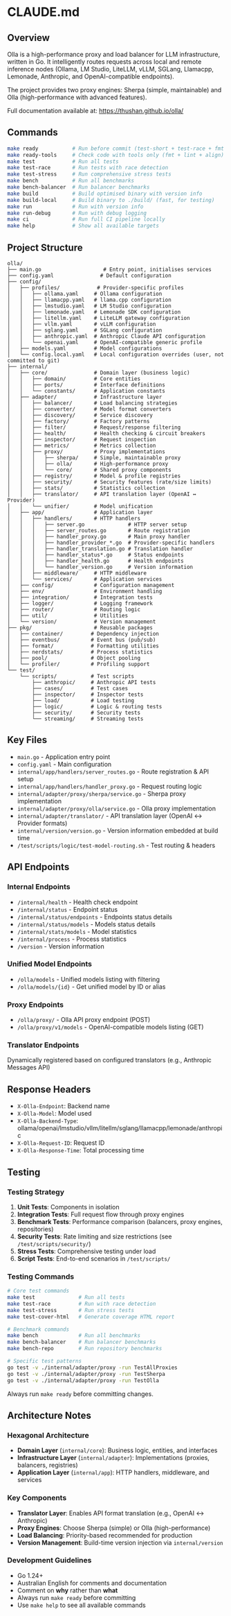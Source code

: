 # CLAUDE.md

## Overview
Olla is a high-performance proxy and load balancer for LLM infrastructure, written in Go. It intelligently routes requests across local and remote inference nodes (Ollama, LM Studio, LiteLLM, vLLM, SGLang, Llamacpp, Lemonade, Anthropic, and OpenAI-compatible endpoints).

The project provides two proxy engines: Sherpa (simple, maintainable) and Olla (high-performance with advanced features).

Full documentation available at: https://thushan.github.io/olla/

## Commands
```bash
make ready           # Run before commit (test-short + test-race + fmt + lint + align)
make ready-tools     # Check code with tools only (fmt + lint + align)
make test            # Run all tests
make test-race       # Run tests with race detection
make test-stress     # Run comprehensive stress tests
make bench           # Run all benchmarks
make bench-balancer  # Run balancer benchmarks
make build           # Build optimised binary with version info
make build-local     # Build binary to ./build/ (fast, for testing)
make run             # Run with version info
make run-debug       # Run with debug logging
make ci              # Run full CI pipeline locally
make help            # Show all available targets
```

## Project Structure
```
olla/
├── main.go                    # Entry point, initialises services
├── config.yaml               # Default configuration
├── config/
│   ├── profiles/            # Provider-specific profiles
│   │   ├── ollama.yaml     # Ollama configuration
│   │   ├── llamacpp.yaml   # llama.cpp configuration
│   │   ├── lmstudio.yaml   # LM Studio configuration
│   │   ├── lemonade.yaml   # Lemonade SDK configuration
│   │   ├── litellm.yaml    # LiteLLM gateway configuration
│   │   ├── vllm.yaml       # vLLM configuration
│   │   ├── sglang.yaml     # SGLang configuration
│   │   ├── anthropic.yaml  # Anthropic Claude API configuration
│   │   └── openai.yaml     # OpenAI-compatible generic profile
│   ├── models.yaml         # Model configurations
│   └── config.local.yaml   # Local configuration overrides (user, not committed to git)
├── internal/
│   ├── core/               # Domain layer (business logic)
│   │   ├── domain/         # Core entities
│   │   ├── ports/          # Interface definitions
│   │   └── constants/      # Application constants
│   ├── adapter/            # Infrastructure layer
│   │   ├── balancer/       # Load balancing strategies
│   │   ├── converter/      # Model format converters
│   │   ├── discovery/      # Service discovery
│   │   ├── factory/        # Factory patterns
│   │   ├── filter/         # Request/response filtering
│   │   ├── health/         # Health checking & circuit breakers
│   │   ├── inspector/      # Request inspection
│   │   ├── metrics/        # Metrics collection
│   │   ├── proxy/          # Proxy implementations
│   │   │   ├── sherpa/     # Simple, maintainable proxy
│   │   │   ├── olla/       # High-performance proxy
│   │   │   └── core/       # Shared proxy components
│   │   ├── registry/       # Model & profile registries
│   │   ├── security/       # Security features (rate/size limits)
│   │   ├── stats/          # Statistics collection
│   │   ├── translator/     # API translation layer (OpenAI ↔ Provider)
│   │   └── unifier/        # Model unification
│   ├── app/                # Application layer
│   │   ├── handlers/       # HTTP handlers
│   │   │   ├── server.go              # HTTP server setup
│   │   │   ├── server_routes.go       # Route registration
│   │   │   ├── handler_proxy.go       # Main proxy handler
│   │   │   ├── handler_provider_*.go  # Provider-specific handlers
│   │   │   ├── handler_translation.go # Translation handler
│   │   │   ├── handler_status*.go     # Status endpoints
│   │   │   ├── handler_health.go      # Health endpoints
│   │   │   └── handler_version.go     # Version information
│   │   ├── middleware/     # HTTP middleware
│   │   └── services/       # Application services
│   ├── config/             # Configuration management
│   ├── env/                # Environment handling
│   ├── integration/        # Integration tests
│   ├── logger/             # Logging framework
│   ├── router/             # Routing logic
│   ├── util/               # Utilities
│   └── version/            # Version management
├── pkg/                    # Reusable packages
│   ├── container/         # Dependency injection
│   ├── eventbus/          # Event bus (pub/sub)
│   ├── format/            # Formatting utilities
│   ├── nerdstats/         # Process statistics
│   ├── pool/              # Object pooling
│   └── profiler/          # Profiling support
└── test/
    └── scripts/           # Test scripts
        ├── anthropic/     # Anthropic API tests
        ├── cases/         # Test cases
        ├── inspector/     # Inspector tests
        ├── load/          # Load testing
        ├── logic/         # Logic & routing tests
        ├── security/      # Security tests
        └── streaming/     # Streaming tests
```

## Key Files
- `main.go` - Application entry point
- `config.yaml` - Main configuration
- `internal/app/handlers/server_routes.go` - Route registration & API setup
- `internal/app/handlers/handler_proxy.go` - Request routing logic
- `internal/adapter/proxy/sherpa/service.go` - Sherpa proxy implementation
- `internal/adapter/proxy/olla/service.go` - Olla proxy implementation
- `internal/adapter/translator/` - API translation layer (OpenAI ↔ Provider formats)
- `internal/version/version.go` - Version information embedded at build time
- `/test/scripts/logic/test-model-routing.sh` - Test routing & headers

## API Endpoints

### Internal Endpoints
- `/internal/health` - Health check endpoint
- `/internal/status` - Endpoint status
- `/internal/status/endpoints` - Endpoints status details
- `/internal/status/models` - Models status details
- `/internal/stats/models` - Model statistics
- `/internal/process` - Process statistics
- `/version` - Version information

### Unified Model Endpoints
- `/olla/models` - Unified models listing with filtering
- `/olla/models/{id}` - Get unified model by ID or alias

### Proxy Endpoints
- `/olla/proxy/` - Olla API proxy endpoint (POST)
- `/olla/proxy/v1/models` - OpenAI-compatible models listing (GET)

### Translator Endpoints
Dynamically registered based on configured translators (e.g., Anthropic Messages API)

## Response Headers
- `X-Olla-Endpoint`: Backend name
- `X-Olla-Model`: Model used
- `X-Olla-Backend-Type`: ollama/openai/lmstudio/vllm/litellm/sglang/llamacpp/lemonade/anthropic
- `X-Olla-Request-ID`: Request ID
- `X-Olla-Response-Time`: Total processing time

## Testing

### Testing Strategy
1. **Unit Tests**: Components in isolation
2. **Integration Tests**: Full request flow through proxy engines
3. **Benchmark Tests**: Performance comparison (balancers, proxy engines, repositories)
4. **Security Tests**: Rate limiting and size restrictions (see `/test/scripts/security/`)
5. **Stress Tests**: Comprehensive testing under load
6. **Script Tests**: End-to-end scenarios in `/test/scripts/`

### Testing Commands
```bash
# Core test commands
make test              # Run all tests
make test-race         # Run with race detection
make test-stress       # Run stress tests
make test-cover-html   # Generate coverage HTML report

# Benchmark commands
make bench             # Run all benchmarks
make bench-balancer    # Run balancer benchmarks
make bench-repo        # Run repository benchmarks

# Specific test patterns
go test -v ./internal/adapter/proxy -run TestAllProxies
go test -v ./internal/adapter/proxy -run TestSherpa
go test -v ./internal/adapter/proxy -run TestOlla
```

Always run `make ready` before committing changes.

## Architecture Notes

### Hexagonal Architecture
- **Domain Layer** (`internal/core`): Business logic, entities, and interfaces
- **Infrastructure Layer** (`internal/adapter`): Implementations (proxies, balancers, registries)
- **Application Layer** (`internal/app`): HTTP handlers, middleware, and services

### Key Components
- **Translator Layer**: Enables API format translation (e.g., OpenAI ↔ Anthropic)
- **Proxy Engines**: Choose Sherpa (simple) or Olla (high-performance)
- **Load Balancing**: Priority-based recommended for production
- **Version Management**: Build-time version injection via `internal/version`

### Development Guidelines
- Go 1.24+
- Australian English for comments and documentation
- Comment on **why** rather than **what**
- Always run `make ready` before committing
- Use `make help` to see all available commands